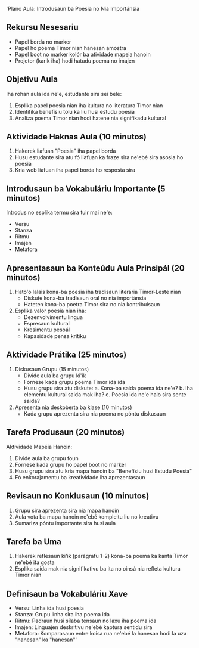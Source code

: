 'Plano Aula: Introdusaun ba Poesia no Nia Importánsia

## Rekursu Nesesariu
- Papel borda no marker
- Papel ho poema Timor nian hanesan amostra
- Papel boot no marker kolór ba atividade mapeia hanoin
- Projetor (karik iha) hodi hatudu poema no imajen

## Objetivu Aula
Iha rohan aula ida ne'e, estudante sira sei bele:
1. Esplika papel poesia nian iha kultura no literatura Timor nian
2. Identifika benefísiu tolu ka liu husi estudu poesia
3. Analiza poema Timor nian hodi hatene nia signifikadu kultural

## Aktividade Haknas Aula (10 minutos)
1. Hakerek liafuan "Poesia" iha papel borda
2. Husu estudante sira atu fó liafuan ka fraze sira ne'ebé sira asosia ho poesia
3. Kria web liafuan iha papel borda ho resposta sira

## Introdusaun ba Vokabuláriu Importante (5 minutos)
Introdus no esplika termu sira tuir mai ne'e:
- Versu
- Stanza
- Ritmu
- Imajen
- Metafora

## Apresentasaun ba Konteúdu Aula Prinsipál (20 minutos)
1. Hato'o lalais kona-ba poesia iha tradisaun literária Timor-Leste nian
   - Diskute kona-ba tradisaun oral no nia importánsia
   - Hateten kona-ba poetra Timor sira no nia kontribuisaun
2. Esplika valor poesia nian iha:
   - Dezenvolvimentu lingua
   - Espresaun kultural
   - Kresimentu pesoál
   - Kapasidade pensa krítiku

## Aktividade Prátika (25 minutos)
1. Diskusaun Grupu (15 minutos)
   - Divide aula ba grupu ki'ik
   - Fornese kada grupu poema Timor ida ida
   - Husu grupu sira atu diskute:
     a. Kona-ba saida poema ida ne'e?
     b. Iha elementu kultural saida mak iha?
     c. Poesia ida ne'e halo sira sente saida?
2. Apresenta nia deskoberta ba klase (10 minutos)
   - Kada grupu aprezenta sira nia poema no póntu diskusaun

## Tarefa Produsaun (20 minutos)
Aktividade Mapéia Hanoin:
1. Divide aula ba grupu foun
2. Fornese kada grupu ho papel boot no marker
3. Husu grupu sira atu kria mapa hanoin ba "Benefísiu husi Estudu Poesia"
4. Fó enkorajamentu ba kreatividade iha aprezentasaun

## Revisaun no Konklusaun (10 minutos)
1. Grupu sira aprezenta sira nia mapa hanoin
2. Aula vota ba mapa hanoin ne'ebé kompleitu liu no kreativu
3. Sumariza póntu importante sira husi aula

## Tarefa ba Uma
1. Hakerek reflesaun ki'ik (parágrafu 1-2) kona-ba poema ka kanta Timor ne'ebé ita gosta
2. Esplika saida mak nia signifikativu ba ita no oinsá nia refleta kultura Timor nian

## Definisaun ba Vokabuláriu Xave
- Versu: Linha ida husi poesia
- Stanza: Grupu linha sira iha poema ida
- Ritmu: Padraun husi sílaba tensaun no laxu iha poema ida
- Imajen: Linguajen deskritivu ne'ebé kaptura sentidu sira
- Metafora: Komparasaun entre koisa rua ne'ebé la hanesan hodi la uza "hanesan" ka "hanesan"'